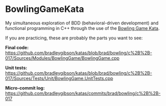# BowlingGameKata

My simultaneous exploration of BDD (behavioral-driven development) and functional programming in C++ through the use of the [Bowling Game Kata](http://butunclebob.com/ArticleS.UncleBob.TheBowlingGameKata).

If you are practicing, these are probably the parts you want to see:

**Final code:**  
https://github.com/bradleygibson/katas/blob/brad/bowling/c%2B%2B-017/Sources/Modules/BowlingGame/BowlingGame.cpp

**Unit tests:**  
https://github.com/bradleygibson/katas/blob/brad/bowling/c%2B%2B-017/Sources/Tests/Unit/BowlingGame.UnitTests.cpp

**Micro-commit log:**  
https://github.com/bradleygibson/katas/commits/brad/bowling/c%2B%2B-017
